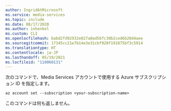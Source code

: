 ```yaml
---
author: IngridAtMicrosoft
ms.service: media-services
ms.topic: include
ms.date: 08/17/2020
ms.author: inhenkel
ms.custom: CLI
ms.openlocfilehash: babd2fd92932e027a0ad56fc30b2ced6b20d4aee
ms.sourcegitcommit: 17345cc21e7b14e3e31cbf920f191875bf3c5914
ms.translationtype: HT
ms.contentlocale: ja-JP
ms.lasthandoff: 05/19/2021
ms.locfileid: "110060131"
---
```

<!-- ### Set the Azure subscription -->

次のコマンドで、Media Services アカウントで使用する Azure サブスクリプション ID を指定します。

```azurecli
az account set --subscription <your-subscription-name>
```

このコマンドは何も返しません。